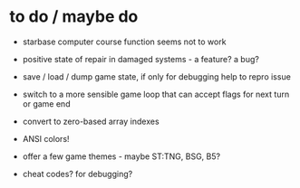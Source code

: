 # to do / maybe do

* starbase computer course function seems not to work

* positive state of repair in damaged systems - a feature? a bug?

* save / load / dump game state, if only for debugging help to repro issue

* switch to a more sensible game loop that can accept flags for next turn or game end

* convert to zero-based array indexes

* ANSI colors!

* offer a few game themes - maybe ST:TNG, BSG, B5?

* cheat codes? for debugging?